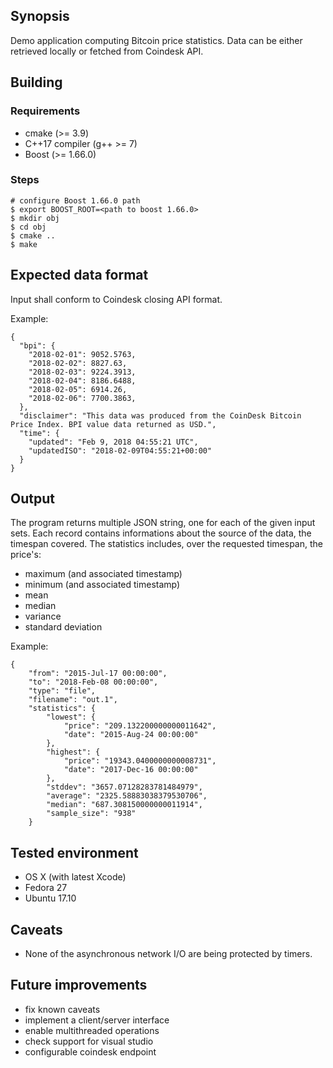 ## Synopsis

Demo application computing Bitcoin price statistics. Data can be either
retrieved locally or fetched from Coindesk API.

## Building

### Requirements

 - cmake (>= 3.9)
 - C++17 compiler (g++ >= 7)
 - Boost (>= 1.66.0)

### Steps

```
# configure Boost 1.66.0 path
$ export BOOST_ROOT=<path to boost 1.66.0>
$ mkdir obj
$ cd obj
$ cmake ..
$ make
```

## Expected data format

Input shall conform to Coindesk closing API format.

Example:
```
{
  "bpi": {
    "2018-02-01": 9052.5763,
    "2018-02-02": 8827.63,
    "2018-02-03": 9224.3913,
    "2018-02-04": 8186.6488,
    "2018-02-05": 6914.26,
    "2018-02-06": 7700.3863,
  },
  "disclaimer": "This data was produced from the CoinDesk Bitcoin Price Index. BPI value data returned as USD.",
  "time": {
    "updated": "Feb 9, 2018 04:55:21 UTC",
    "updatedISO": "2018-02-09T04:55:21+00:00"
  }
}
```

## Output

The program returns multiple JSON string, one for each of the given input sets.
Each record contains informations about the source of the data, the timespan
covered. The statistics includes, over the requested timespan, the price's:

 - maximum (and associated timestamp)
 - minimum (and associated timestamp)
 - mean
 - median
 - variance
 - standard deviation

Example:
```
{
    "from": "2015-Jul-17 00:00:00",
    "to": "2018-Feb-08 00:00:00",
    "type": "file",
    "filename": "out.1",
    "statistics": {
        "lowest": {
            "price": "209.132200000000011642",
            "date": "2015-Aug-24 00:00:00"
        },
        "highest": {
            "price": "19343.0400000000008731",
            "date": "2017-Dec-16 00:00:00"
        },
        "stddev": "3657.07128283781484979",
        "average": "2325.58883038379530706",
        "median": "687.308150000000011914",
        "sample_size": "938"
    }

```

## Tested environment

 - OS X (with latest Xcode)
 - Fedora 27
 - Ubuntu 17.10

## Caveats

 - None of the asynchronous network I/O are being protected by timers.

## Future improvements

 - fix known caveats
 - implement a client/server interface
 - enable multithreaded operations
 - check support for visual studio
 - configurable coindesk endpoint
